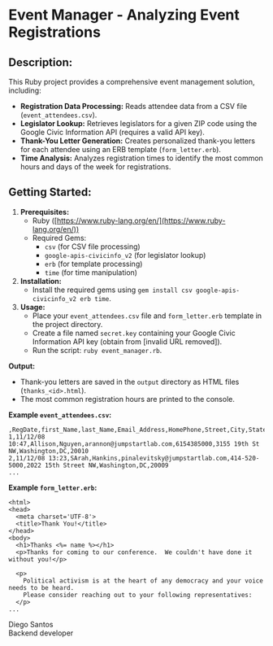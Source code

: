 # Event Manager - Analyzing Event Registrations

## Description:

This Ruby project provides a comprehensive event management solution, including:

- **Registration Data Processing:** Reads attendee data from a CSV file (`event_attendees.csv`).
- **Legislator Lookup:** Retrieves legislators for a given ZIP code using the Google Civic Information API (requires a valid API key).
- **Thank-You Letter Generation:** Creates personalized thank-you letters for each attendee using an ERB template (`form_letter.erb`).
- **Time Analysis:** Analyzes registration times to identify the most common hours and days of the week for registrations.

## Getting Started:

1. **Prerequisites:**
    - Ruby ([https://www.ruby-lang.org/en/](https://www.ruby-lang.org/en/))
    - Required Gems:
        - `csv` (for CSV file processing)
        - `google-apis-civicinfo_v2` (for legislator lookup)
        - `erb` (for template processing)
        - `time` (for time manipulation)
2. **Installation:**
    - Install the required gems using `gem install csv google-apis-civicinfo_v2 erb time`.
3. **Usage:**
    - Place your `event_attendees.csv` file and `form_letter.erb` template in the project directory.
    - Create a file named `secret.key` containing your Google Civic Information API key (obtain from [invalid URL removed]).
    - Run the script: `ruby event_manager.rb`.

**Output:**

- Thank-you letters are saved in the `output` directory as HTML files (`thanks_<id>.html`).
- The most common registration hours are printed to the console.

**Example `event_attendees.csv`:**

```csv
,RegDate,first_Name,last_Name,Email_Address,HomePhone,Street,City,State,Zipcode
1,11/12/08 10:47,Allison,Nguyen,arannon@jumpstartlab.com,6154385000,3155 19th St NW,Washington,DC,20010
2,11/12/08 13:23,SArah,Hankins,pinalevitsky@jumpstartlab.com,414-520-5000,2022 15th Street NW,Washington,DC,20009
...
```

**Example `form_letter.erb`:**

```erb
<html>
<head>
  <meta charset='UTF-8'>
  <title>Thank You!</title>
</head>
<body>
  <h1>Thanks <%= name %></h1>
  <p>Thanks for coming to our conference.  We couldn't have done it without you!</p>

  <p>
    Political activism is at the heart of any democracy and your voice needs to be heard.
    Please consider reaching out to your following representatives:
  </p>
...
```

<footer>
Diego Santos
</br>
Backend developer
</footer>